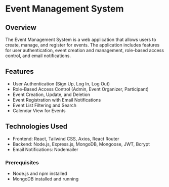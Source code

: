 # Event Management System

## Overview

The Event Management System is a web application that allows users to create, manage, and register for events. The application includes features for user authentication, event creation and management, role-based access control, and email notifications.

## Features

- User Authentication (Sign Up, Log In, Log Out)
- Role-Based Access Control (Admin, Event Organizer, Participant)
- Event Creation, Update, and Deletion
- Event Registration with Email Notifications
- Event List Filtering and Search
- Calendar View for Events

## Technologies Used

- Frontend: React, Tailwind CSS, Axios, React Router
- Backend: Node.js, Express.js, MongoDB, Mongoose, JWT, Bcrypt
- Email Notifications: Nodemailer

### Prerequisites

- Node.js and npm installed
- MongoDB installed and running
